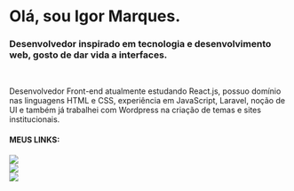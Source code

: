 <h1>Olá, sou Igor Marques.</h1>
<h3>Desenvolvedor inspirado em <span color="#4b6ed1" >tecnologia</span> e desenvolvimento <span>web</span>, gosto de dar vida a <span>interfaces</span>.</h3><br/>

<p>Desenvolvedor Front-end atualmente estudando <span>React.js</span>, possuo domínio nas linguagens <span>HTML</span> e <span >CSS</span>, experiência em <span>JavaScript</span>, Laravel, noção de UI e também já trabalhei com Wordpress na criação de temas e sites institucionais.</p>

<h4>MEUS LINKS:</h4>
<a href="https://www.linkedin.com/in/imaarques/"><img src="https://img.shields.io/badge/LinkedIn-0077B5?style=for-the-badge&logo=linkedin&logoColor=white"></a><br/>
<a href="https://igormarques.me"><img src="https://img.shields.io/badge/website-000000?style=for-the-badge&logo=About.me&logoColor=white"></a><br/>
<a href="https://www.instagram.com/imaarques"><img src="https://img.shields.io/badge/Instagram-E4405F?style=for-the-badge&logo=instagram&logoColor=white"></a>
